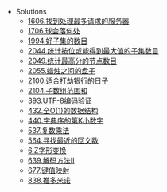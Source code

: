 <!-- docs/_sidebar.md created by koko-docsify_sidebarTool -->

- Solutions
  - [1606.找到处理最多请求的服务器](Solutions/1606.找到处理最多请求的服务器.md)
  - [1706.球会落何处](Solutions/1706.球会落何处.md)
  - [1994.好子集的数目](Solutions/1994.好子集的数目.md)
  - [2044.统计按位或能得到最大值的子集数目](Solutions/2044.统计按位或能得到最大值的子集数目.md)
  - [2049.统计最高分的节点数目](Solutions/2049.统计最高分的节点数目.md)
  - [2055.蜡烛之间的盘子](Solutions/2055.蜡烛之间的盘子.md)
  - [2100.适合打劫银行的日子](Solutions/2100.适合打劫银行的日子.md)
  - [2104.子数组范围和](Solutions/2104.子数组范围和.md)
  - [393.UTF-8编码验证](Solutions/393.UTF-8编码验证.md)
  - [432.全O(1)的数据结构](Solutions/432.全O(1)的数据结构.md)
  - [440.字典序的第K小数字](Solutions/440.字典序的第K小数字.md)
  - [537.复数乘法](Solutions/537.复数乘法.md)
  - [564.寻找最近的回文数](Solutions/564.寻找最近的回文数.md)
  - [6.Z字形变换](Solutions/6.Z字形变换.md)
  - [639.解码方法II](Solutions/639.解码方法II.md)
  - [677.键值映射](Solutions/677.键值映射.md)
  - [838.推多米诺](Solutions/838.推多米诺.md)
 